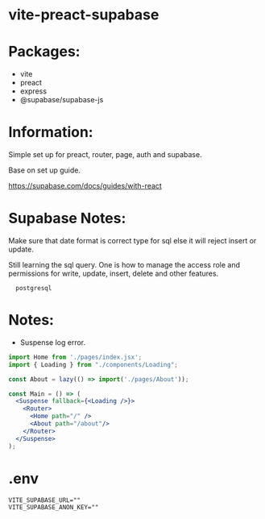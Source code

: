 # vite-preact-supabase

# Packages:
- vite
- preact
- express
- @supabase/supabase-js

# Information:
  Simple set up for preact, router, page, auth and supabase.

Base on set up guide.

https://supabase.com/docs/guides/with-react

# Supabase Notes:
  Make sure that date format is correct type for sql else it will reject insert or update.

  Still learning the sql query. One is how to manage the access role and permissions for write, update, insert, delete and other features.
```
  postgresql
```
# Notes:
- Suspense log error.

```jsx
import Home from './pages/index.jsx';
import { Loading } from "./components/Loading";

const About = lazy(() => import('./pages/About'));

const Main = () => (
  <Suspense fallback={<Loading />}>
    <Router>
      <Home path="/" />
      <About path="/about"/>
    </Router>
  </Suspense>
);
```

# .env
```
VITE_SUPABASE_URL=""
VITE_SUPABASE_ANON_KEY=""
```
